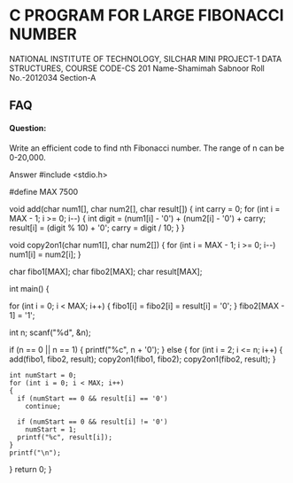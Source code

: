 # C PROGRAM FOR LARGE FIBONACCI NUMBER
NATIONAL INSTITUTE OF TECHNOLOGY, SILCHAR
MINI PROJECT-1
DATA STRUCTURES,
COURSE CODE-CS 201
Name-Shamimah Sabnoor
Roll No.-2012034
Section-A



## FAQ

#### Question:
Write an efficient code to find
nth Fibonacci number. The range of n can be 0-20,000.

Answer 
#include <stdio.h>

#define MAX 7500

void add(char num1[], char num2[], char result[])
{
  int carry = 0;
  for (int i = MAX - 1; i >= 0; i--)
  {
    int digit = (num1[i] - '0') + (num2[i] - '0') + carry;
    result[i] = (digit % 10) + '0';
    carry = digit / 10;
  }
}

void copy2on1(char num1[], char num2[])
{
  for (int i = MAX - 1; i >= 0; i--)
    num1[i] = num2[i];
}

char fibo1[MAX];
char fibo2[MAX];
char result[MAX];

int main()
{

  for (int i = 0; i < MAX; i++)
  {
    fibo1[i] = fibo2[i] = result[i] = '0';
  }
  fibo2[MAX - 1] = '1';

  int n;
  scanf("%d", &n);

  if (n == 0 || n == 1)
  {
    printf("%c", n + '0');
  }
  else
  {
    for (int i = 2; i <= n; i++)
    {
      add(fibo1, fibo2, result);
      copy2on1(fibo1, fibo2);
      copy2on1(fibo2, result);
    }

    int numStart = 0;
    for (int i = 0; i < MAX; i++)
    {
      if (numStart == 0 && result[i] == '0')
        continue;

      if (numStart == 0 && result[i] != '0')
        numStart = 1;
      printf("%c", result[i]);
    }
    printf("\n");
  }
  return 0;
}
